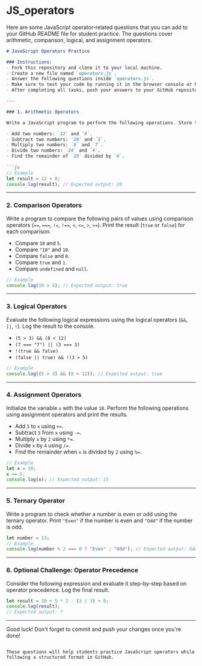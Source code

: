 # JS_operators

Here are some JavaScript operator-related questions that you can add to your GitHub README file for student practice. The questions cover arithmetic, comparison, logical, and assignment operators.

```markdown
# JavaScript Operators Practice

### Instructions:
- Fork this repository and clone it to your local machine.
- Create a new file named `operators.js`.
- Answer the following questions inside `operators.js`.
- Make sure to test your code by running it in the browser console or Node.js environment.
- After completing all tasks, push your answers to your GitHub repository.

---

### 1. Arithmetic Operators

Write a JavaScript program to perform the following operations. Store the results in variables and log them to the console.

- Add two numbers: `12` and `8`.
- Subtract two numbers: `20` and `5`.
- Multiply two numbers: `6` and `7`.
- Divide two numbers: `24` and `4`.
- Find the remainder of `29` divided by `6`.
  
```js
// Example
let result = 12 + 8;
console.log(result); // Expected output: 20
```

---

### 2. Comparison Operators

Write a program to compare the following pairs of values using comparison operators (`==`, `===`, `!=`, `!==`, `<`, `<=`, `>`, `>=`). Print the result (`true` or `false`) for each comparison.

- Compare `10` and `5`.
- Compare `"10"` and `10`.
- Compare `false` and `0`.
- Compare `true` and `1`.
- Compare `undefined` and `null`.

```js
// Example
console.log(10 > 5); // Expected output: true
```

---

### 3. Logical Operators

Evaluate the following logical expressions using the logical operators (`&&`, `||`, `!`). Log the result to the console.

- `(5 > 3) && (8 < 12)`
- `(7 === "7") || (3 === 3)`
- `!(true && false)`
- `(false || true) && !(3 > 5)`

```js
// Example
console.log((5 > 3) && (8 < 12)); // Expected output: true
```

---

### 4. Assignment Operators

Initialize the variable `x` with the value `10`. Perform the following operations using assignment operators and print the results.

- Add `5` to `x` using `+=`.
- Subtract `3` from `x` using `-=`.
- Multiply `x` by `2` using `*=`.
- Divide `x` by `4` using `/=`.
- Find the remainder when `x` is divided by `2` using `%=`.

```js
// Example
let x = 10;
x += 5;
console.log(x); // Expected output: 15
```

---

### 5. Ternary Operator

Write a program to check whether a number is even or odd using the ternary operator. Print `"Even"` if the number is even and `"Odd"` if the number is odd.

```js
let number = 13;
// Example
console.log(number % 2 === 0 ? "Even" : "Odd"); // Expected output: Odd
```

---

### 6. Optional Challenge: Operator Precedence

Consider the following expression and evaluate it step-by-step based on operator precedence. Log the final result.

```js
let result = 10 + 5 * 2 - (3 / 3) + 8;
console.log(result); 
// Expected output: ?
```

---

Good luck! Don't forget to commit and push your changes once you're done!
```

These questions will help students practice JavaScript operators while following a structured format in GitHub.
